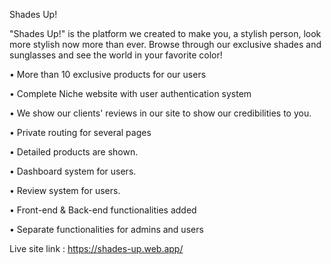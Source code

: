 Shades Up!

"Shades Up!" is the platform we created to make you, a stylish person, look more stylish now more than ever. Browse through our exclusive shades and sunglasses and see the world in your favorite color!

• More than 10 exclusive products for our users

• Complete Niche website with user authentication system

• We show our clients' reviews in our site to show our credibilities to you.

• Private routing for several pages

• Detailed products are shown.

• Dashboard system for users.

• Review system for users.

• Front-end & Back-end functionalities added

• Separate functionalities for admins and users



Live site link : https://shades-up.web.app/  

